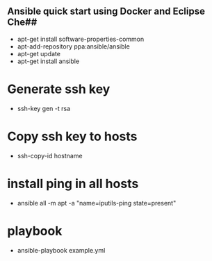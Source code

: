 ## Ansible quick start using Docker and Eclipse Che##
- apt-get install software-properties-common
- apt-add-repository ppa:ansible/ansible
- apt-get update
- apt-get install ansible

# Generate ssh key
- ssh-key gen -t rsa

# Copy ssh key to hosts
- ssh-copy-id hostname

# install ping in all hosts
- ansible all -m apt -a "name=iputils-ping state=present"

# playbook
- ansible-playbook example.yml
